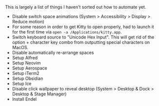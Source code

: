 This is largely a list of things I haven't sorted out how to automate yet.

- Disable switch space animations (System > Accessibility > Display > Reduce motion)
- For some reason in order to get Kitty to open properly, had to launch it for the first time via `open -a /Applications/kitty.app`.
- Switch keyboard source to "Unicode Hex Input". This will get rid of the option + character key combo from outputting special characters on MacOS.
- Disable automatically re-arrange spaces
- Setup Alfred
- Setup Neovim
- Setup Aerospace
- Setup iTerm2
- Setup Obsidian
- Setup Ice
- Disable click wallpaper to reveal desktop (System > Desktop & Dock > Desktop & Stage Manager)
- Install Endel
